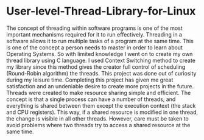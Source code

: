 # User-level-Thread-Library-for-Linux
The concept of threading within software programs is one of the most important mechanisms required for it to run effectively. Threading in a software allows it to run multiple tasks of a program at the same time. This is one of the concept a person needs to master in order to learn about Operating Systems. So with limited knowledge I went on to create my own thread library using C language. I used Context Switching method to create my library since this method gives the creator full control of scheduling (Round-Robin algorithm) the threads. This project was done out of curiosity during my leisure time. Completing this project has given me great satisfaction and an undeniable desire to create more projects in the future. 
Threads were created to make resource sharing simple and efficient. The concept is that a single process can have a number of threads, and everything is shared between them except the execution context (the stack and CPU registers). This way, if a shared resource is modified in one thread, the change is visible in all other threads. However, care must be taken to avoid problems where two threads try to access a shared resource at the same time.

